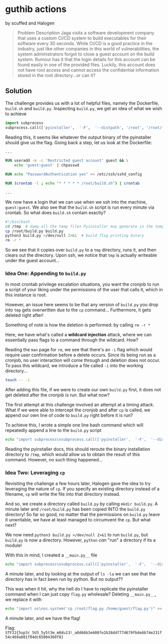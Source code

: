 # guthib actions
by scuffed and Halogen
> Problem Description
> Jaga visits a software development company that uses a custom CI/CD system to build executables for their software every 30 seconds. While CI/CD is a good practice in the industry, just like other companies in this world of vulnerabilities, the system administrators forgot to close a guest account on the build system. Rumour has it that the login details for this account can be found easily in one of the provided files. Luckily, this account does not have root access and cannot access the confidential information stored in the root directory...or can it?
## Solution
The challenge provides us with a lot of helpful files, namely the Dockerfile, `build.sh` and `build.py`.
Inspecting `build.py`, we get an idea of what we wish to achieve
```py
import subprocess
subprocess.call(['pyinstaller',  '-F',  '--distpath', '/root', '/root/flag.py'])
```
Reading this, it seems like whatever the output binary of the pyinstaller should give us the flag.
Going back a step, let us look at the Dockerfile:
```dockerfile
...

RUN useradd -m -c 'Restricted guest account' guest && \
    echo 'guest:guest' | chpasswd

RUN echo "PasswordAuthentication yes" >> /etc/ssh/sshd_config

RUN (crontab -l ; echo "* * * * * /root/build.sh") | crontab

...
```
We now have a login that we can use when we ssh into the machine, `guest:guest`. We also see that the `build.sh` script is run every minute via crontab. So what does `build.sh` contain exactly?
```sh
#!/bin/bash
cd /tmp  # dump all the temp files Pyinstaller may generate in the temp dir
cp /root/build.py build.py
python3 build.py >/dev/null 2>&1  # build flag printing binary
rm -r *
```
So we see that it copies over `build.py` to a `tmp` directory, runs it, and then clears out the directory. Upon ssh, we notice that `tmp` is actually writeable under the guest account...

### Idea One: Appending to `build.py`
In most crontab privilege escalation situations, you want the cronjob to run a script of your liking under the permissions of the user that calls it, which in this instance is root.

However, an issue here seems to be that any version of `build.py` you drop into `tmp` gets overwritten due to the `cp` command... Furthermore, it gets deleted right after!

Something of note is how the deletion is performed: by calling `rm -r *`

Here, we have what's called a **wildcard injection** attack, where we can essentially pass flags to a command through the wildcard. How?

Reading the `man` page for `rm`, we see that there's an `-i` flag which would require user confirmation before a delete occurs. Since its being run as a cronjob, no user interaction will come through and deletion does not occur. To pass this wildcard, we introduce a file called `-i` into the working directory...

```sh
touch -- -i
```
After adding this file, if we were to create our own `build.py` first, it does not get deleted after the cronjob is run. But what now? 

The first attempt at this challenge involved an attempt at a timing attack. What if we were able to intercept the cronjob and after `cp` is called, we append our own line of code to `build.py` right before it is run?

To achieve this, I wrote a simple one line bash command which will repeatedly append a line to the `build.py` script

```sh
echo "import subprocess\nsubprocess.call(['pyinstaller',  '-F',  '--distpath', '/tmp', '/root/flag.py'])" >> build.py
```
Reading the pyinstaller docs, this should reroute the binary installation directory to `/tmp`, which would allow us to obtain the result of this command. However, no such thing happened...


### Idea Two: Leveraging `cp`
Revisiting the challenge a few hours later, Halogen gave the idea to try leveraging the nature of `cp`. If you specify an existing directory instead of a filename, `cp` will write the file into that directory instead.

And so, we create a directory called `build.py` by calling `mkdir build.py`. A minute later and `/root/build.py` has been copied INTO the `build.py` directory!
So far so good, no matter that the permissions on `build.py` leave it unwritable, we have at least managed to circumvent the `cp`. But what next?

We now need `python3 build.py >/dev/null 2>&1` to run `build.py`, but `build.py` is now a directory. However, `python` _can_ "run" a directory if its a module!

With this in mind, I created a `__main.py__` file
```sh
echo "import subprocess\nsubprocess.call(['pyinstaller',  '-F',  '--distpath', '/home/guest', '/root/flag.py'])" >> __main__.py
```
A minute later, and by looking at the output of `ls -la` we can see that the directory has in fact been run by python. But no output??

This was when it hit, why the hell do I have to replicate the pyinstaller command when I can just copy `flag.py` wholesale?
Deleting `__main.py__`, we replace it with
```sh
echo "import os\nos.system('cp /root/flag.py /home/guest/flag.py')" >> __main__.py
```
A minute later, and we have the flag!

Flag: `STF22{5up3r_5U5_5y5t3m_m0du13!_a0d66b3e608fe2b38ddf77d679fbde6b74e231f54c469a081f04dc65004360f8}`
